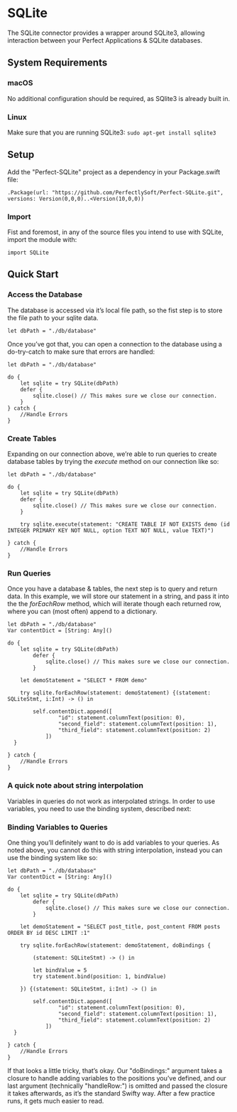 # SQLite

The SQLite connector provides a wrapper around SQLite3, allowing interaction between your Perfect Applications &amp; SQLite databases. 

## System Requirements

### macOS

No additional configuration should be required, as SQlite3 is already built in. 

### Linux 
Make sure that you are running SQLite3:
`sudo apt-get install sqlite3`

## Setup

Add the "Perfect-SQLite" project as a dependency in your Package.swift file:

`.Package(url: "https://github.com/PerfectlySoft/Perfect-SQLite.git", versions: Version(0,0,0)..<Version(10,0,0))`

### Import

Fist and foremost, in any of the source files you intend to use with SQLite, import the module with: 

`import SQLite`

## Quick Start

### Access the Database

The database is accessed via it’s local file path, so the fist step is to store the file path to your sqlite data. 

`let dbPath = "./db/database"`

Once you’ve got that, you can open a connection to the database using a do-try-catch to make sure that errors are handled: 

```
let dbPath = "./db/database"

do {
	let sqlite = try SQLite(dbPath)
	defer {
		sqlite.close() // This makes sure we close our connection.
	}
} catch {
	//Handle Errors
}
```

### Create Tables

Expanding on our connection above, we’re able to run queries to create database tables by trying the *execute* method on our connection like so:

```
let dbPath = "./db/database"

do {
	let sqlite = try SQLite(dbPath)
	defer {
		sqlite.close() // This makes sure we close our connection.
	}
	
	try sqlite.execute(statement: "CREATE TABLE IF NOT EXISTS demo (id INTEGER PRIMARY KEY NOT NULL, option TEXT NOT NULL, value TEXT)")
	
} catch {
	//Handle Errors
}
```


### Run Queries

Once you have a database &amp; tables, the next step is to query and return data. In this example, we will store our statement in a string, and pass it into the the *forEachRow* method, which will iterate though each returned row, where you can (most often) append to a dictionary. 

```
let dbPath = "./db/database"
Var contentDict = [String: Any]()

do {
	let sqlite = try SQLite(dbPath)
		defer {
			sqlite.close() // This makes sure we close our connection.
		}
	
	let demoStatement = "SELECT * FROM demo"
	
	try sqlite.forEachRow(statement: demoStatement) {(statement: SQLiteStmt, i:Int) -> () in

        self.contentDict.append([
                "id": statement.columnText(position: 0),
                "second_field": statement.columnText(position: 1),
                "third_field": statement.columnText(position: 2)
            ])
  }
	
} catch {
	//Handle Errors
}
```

### A quick note about string interpolation

Variables in queries do not work as interpolated strings. In order to use variables, you need to use the binding system, described next:

### Binding Variables to Queries

One thing you’ll definitely want to do is add variables to your queries. As noted above, you cannot do this with string interpolation, instead you can use the binding system like so: 

```
let dbPath = "./db/database"
Var contentDict = [String: Any]()

do {
	let sqlite = try SQLite(dbPath)
		defer {
			sqlite.close() // This makes sure we close our connection.
		}
	
	let demoStatement = "SELECT post_title, post_content FROM posts ORDER BY id DESC LIMIT :1"
	
	try sqlite.forEachRow(statement: demoStatement, doBindings {
		
		(statement: SQLiteStmt) -> () in
		
		let bindValue = 5
		try statement.bind(position: 1, bindValue)
		
	}) {(statement: SQLiteStmt, i:Int) -> () in

        self.contentDict.append([
                "id": statement.columnText(position: 0),
                "second_field": statement.columnText(position: 1),
                "third_field": statement.columnText(position: 2)
            ])
  }
	
} catch {
	//Handle Errors
}
```

If that looks a little tricky, that’s okay. Our "doBindings:" argument takes a closure to handle adding variables to the positions you’ve defined, and our last argument (technically "handleRow:") is omitted and passed the closure it takes afterwards, as it’s the standard Swifty way. After a few practice runs, it gets much easier to read. 